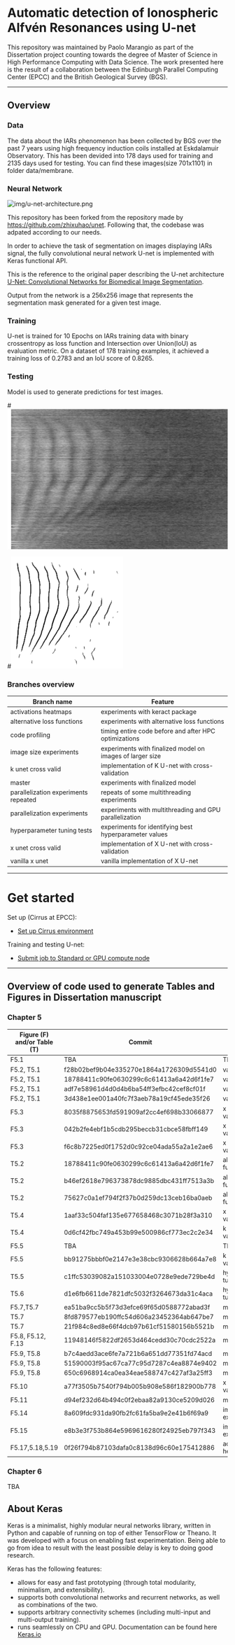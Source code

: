 # Automatic detection of Ionospheric Alfvén Resonances using U-net

This repository was maintained by Paolo Marangio as part of the Dissertation project counting towards the degree of Master of Science in High Performance Computing with Data Science. The work presented here is the result of a collaboration between the Edinburgh Parallel Computing Center (EPCC) and the British Geological Survey (BGS).

---

## Overview

### Data

The data about the IARs phenomenon has been collected by BGS over the past 7 years using high frequency induction coils installed at Eskdalamuir Observatory. This has been devided into 178 days used for training and 2135 days used for testing. You can find these images(size 701x1101) in folder data/membrane.

### Neural Network

![img/u-net-architecture.png](img/u-net-architecture.png)

This repository has been forked from the repository made by https://github.com/zhixuhao/unet. Following that, the codebase was adpated according to our needs.

In order to achieve the task of segmentation on images displaying IARs signal, the fully convolutional neural network U-net is implemented with Keras functional API.

This is the reference to the original paper describing the U-net architecture [U-Net: Convolutional Networks for Biomedical Image Segmentation](http://lmb.informatik.uni-freiburg.de/people/ronneber/u-net/).

Output from the network is a 256x256 image that represents the segmentation mask generated for a given test image.

### Training

U-net is trained for 10 Epochs on IARs training data with binary crossentropy as loss function and Intersection over Union(IoU) as evaluation metric. On a dataset of 178 training examples, it achieved a training loss of 0.2783 and an IoU score of 0.8265.

### Testing

Model is used to generate predictions for test images. 

#![img/22.jpg](img/22.jpg)

#![img/22_predict_thresholded_0.5_copy.png](img/22_predict_thresholded_0.5_copy.png)

### Branches overview

| Branch name | Feature  |
| -------------        | -------------
| activations heatmaps    |experiments with keract package   |
|alternative loss functions  |experiments with alternative loss functions   |    
|code profiling | timing entire code before and after HPC optimizations                                |
|image size experiments |experiments with finalized model on images of larger size                                 |
|k unet cross valid  | implementation of K U-net with cross-validation                                |
|  master                   | experiments with finalized model          |
|parallelization experiments repeated   |repeats of some multithreading experiments             |
|  parallelization experiments   | experiments with multithreading and GPU parallelization     |
|  hyperparameter tuning tests                  |experiments for identifying best hyperparameter values    |
|x unet cross valid  |implementation of X U-net with cross-validation             |
|vanilla x unet    |vanilla implementation of X U-net     |

---

# Get started

Set up (Cirrus at EPCC):

* [Set up Cirrus environment](./docs/setup-cirrus.md)

Training and testing U-net:

* [Submit job to Standard or GPU compute node ](./docs/training-testing-unet.md)

---

## Overview of code used to generate Tables and Figures in Dissertation manuscript

### Chapter 5

| Figure (F) and/or Table (T)  | Commit        | Branch  | 
| -------------        | ------------- | ------- |
| F5.1         |TBA   |TBA         |
| F5.2, T5.1         | f28b02bef9b04e335270e1864a1726309d5541d0  | vanilla x unet  |
| F5.2, T5.1         | 18788411c90fe0630299c6c61413a6a42d6f1fe7  | vanilla x unet  |
|F5.2, T5.1         | adf7e58961d4d0d4b6ba54ff3efbc42cef8cf01f  | vanilla x unet  |
|F5.2, T5.1         | 3d438e1ee001a40fc7f3aeb78a19cf45ede35f26  | vanilla x unet  |
|F5.3          |8035f8875653fd591909af2cc4ef698b33066877 | x unet cross valid     |
|F5.3          |042b2fe4ebf1b5cdb295beccb31cbce58fbff149 | x unet cross valid     |
|F5.3          |f6c8b7225ed0f1752d0c92ce04ada55a2a1e2ae6 | x unet cross valid     |
|T5.2        |  18788411c90fe0630299c6c61413a6a42d6f1fe7   |alternative loss functions|
|T5.2       |b46ef2618e796373878dc9885dbc431ff7513a3b   |alternative loss functions  |
|T5.2     |75627c0a1ef794f2f37b0d259dc13ceb16ba0aeb   |alternative loss functions |
|T5.4    |1aaf33c504faf135e677658468c3071b28f3a310  | x unet cross valid    |
|T5.4    |0d6cf42fbc749a453b99e500986cf773ec2c2e34  | k unet cross valid   |
|F5.5      |TBA         |TBA                 |
|F5.5     |bb91275bbbf0e2147e3e38cbc9306628b664a7e8    | k unet cross valid    |
|T5.5     |c1ffc53039082a151033004e0728e9ede729be4d   | hyperparameter tuning tests |
|T5.6     |d1e6fb6611de7821dfc5032f3264673da31c4aca  | hyperparameter tuning tests  |
|F5.7,T5.7     |ea51ba9cc5b5f73d3efce69f65d0588772abad3f  | master                |
|T5.7     |8fd879577eb190ffc54d606a23452364ab647be7  | master                |
|T5.7     |21f984c8ed8e66f4dcb97b61cf51580156b5521b  | master                |
|F5.8, F5.12, F.13 | 11948146f5822df2653d464cedd30c70cdc2522a    |master         |
|F5.9, T5.8     |b7c4aedd3ace6fe7a721b6a651dd77351fd74acd         | master        |
|F5.9, T5.8     |51590003f95ac67ca77c95d7287c4ea8874e9402  | master        |
|F5.9, T5.8     |650c6968914ca0ea34eae588747c427af3a25ff3         | master        |
|F5.10     |a77f3505b7540f794b005b908e586f182900b778         |x unet cross valid   |
|F5.11     |d94ef232d64b494c0f2ebaa82a9130ce5209d026     |master                 |
|F5.14  |8a609fdc931da90fb2fc61fa5ba9e2e41b6f69a9    |image size experiments   |
|F5.15     | e8b3e3f753b864e5969616280f24925eb797f343        |image size experiments   |
|F5.17,5.18,5.19|0f26f794b87103dafa0c8138d96c60e175412886|activations heatmaps|

### Chapter 6
TBA

## About Keras

Keras is a minimalist, highly modular neural networks library, written in Python and capable of running on top of either TensorFlow or Theano. It was developed with a focus on enabling fast experimentation. Being able to go from idea to result with the least possible delay is key to doing good research.

Keras has the following features:

- allows for easy and fast prototyping (through total modularity, minimalism, and extensibility).
- supports both convolutional networks and recurrent networks, as well as combinations of the two.
- supports arbitrary connectivity schemes (including multi-input and multi-output training).
- runs seamlessly on CPU and GPU.
Documentation can be found here [Keras.io](http://keras.io/)




